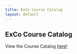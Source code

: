 ```yaml
---
title: ExCo Course Catalog
layout: default
---
```

## ExCo Course Catalog

<p style="text-align: left">View the Course Catalog <a href="https://docs.google.com/document/d/1wkTQwIIw-fEQ7Bg-fYvC2pnnmZENMSGWVCYCf9wX8Fg/edit">here!</a></p>

